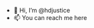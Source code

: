 - 👋 Hi, I’m @hdjustice
- 📫 You can reach me here

<!---
hdjustice/hdjustice is a ✨ special ✨ repository because its `README.md` (this file) appears on your GitHub profile.
You can click the Preview link to take a look at your changes.
---> 
